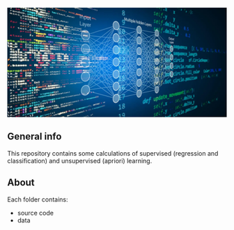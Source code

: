 ![GitHub Logo](images/1.webp)


## General info
This repository contains some calculations of supervised (regression and classification) and unsupervised  (apriori) learning.

## About
Each folder contains:
* source code
* data 
